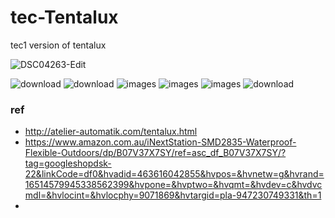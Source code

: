 # tec-Tentalux
tec1 version of tentalux

![DSC04263-Edit](https://user-images.githubusercontent.com/58069246/169287805-e7f87395-6c73-4063-869d-70fe660197f5.jpg)

![download](https://user-images.githubusercontent.com/58069246/169288010-e86422f8-e96c-4172-8405-d4f6476214cf.jpg) 
![download](https://user-images.githubusercontent.com/58069246/169288059-2e0d1450-0957-4e67-a580-e84de6eb3bcb.jpg)
![images](https://user-images.githubusercontent.com/58069246/169288080-e268d3a2-5241-4608-9d72-d3f6452383f5.jpg)
![images](https://user-images.githubusercontent.com/58069246/169288123-cf90499f-3f53-4ae3-a6db-e985ddd8668d.jpg)
![images](https://user-images.githubusercontent.com/58069246/169288137-ae427b95-e21e-4983-91bd-9d530e14a997.jpg)
![download](https://user-images.githubusercontent.com/58069246/169288250-6812cac0-24a5-45de-a363-b2abd7a5fb14.jpg)



 
### ref 
- http://atelier-automatik.com/tentalux.html
- https://www.amazon.com.au/iNextStation-SMD2835-Waterproof-Flexible-Outdoors/dp/B07V37X7SY/ref=asc_df_B07V37X7SY/?tag=googleshopdsk-22&linkCode=df0&hvadid=463616042855&hvpos=&hvnetw=g&hvrand=16514579945338562399&hvpone=&hvptwo=&hvqmt=&hvdev=c&hvdvcmdl=&hvlocint=&hvlocphy=9071869&hvtargid=pla-947230749331&th=1
- 

